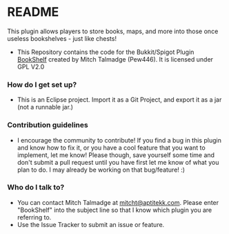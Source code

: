 # README #

This plugin allows players to store books, maps, and more into those once useless bookshelves - just like chests!

* This Repository contains the code for the Bukkit/Spigot Plugin [BookShelf](http://dev.bukkit.org/bukkit-plugins/bookshelf/) created by Mitch Talmadge (Pew446). It is licensed under GPL V2.0

### How do I get set up? ###

* This is an Eclipse project. Import it as a Git Project, and export it as a jar (not a runnable jar.)

### Contribution guidelines ###

* I encourage the community to contribute! If you find a bug in this plugin and know how to fix it, or you have a cool feature that you want to implement, let me know! Please though, save yourself some time and don't submit a pull request until you have first let me know of what you plan to do. I may already be working on that bug/feature! :)

### Who do I talk to? ###

* You can contact Mitch Talmadge at mitcht@aptitekk.com. Please enter "BookShelf" into the subject line so that I know which plugin you are referring to.
* Use the Issue Tracker to submit an issue or feature.